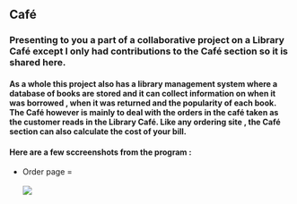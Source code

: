 <h2>Café</h2>
<h3>Presenting to you a part of a collaborative project on a Library Café except I only had contributions to the Café section so it is shared here. </h3>
<h4>As a whole this project also has a library management system where a database of books are stored and it can collect information on when it was borrowed , when it was returned and the popularity of each book. The Café however is mainly to deal with the orders in the café taken as the customer reads in the Library Café. Like any ordering site , the Café section can also calculate the cost of your bill. </h4>
<h4> Here are a few sccreenshots from the program :</h4>
<ul>
  <li> Order page = </li>
  <br>
  <img src="https://github.com/codingsanji/Cafe/assets/165115144/9e76e295-909e-480f-bada-bc584248ef29">
  <br>
</ul>

